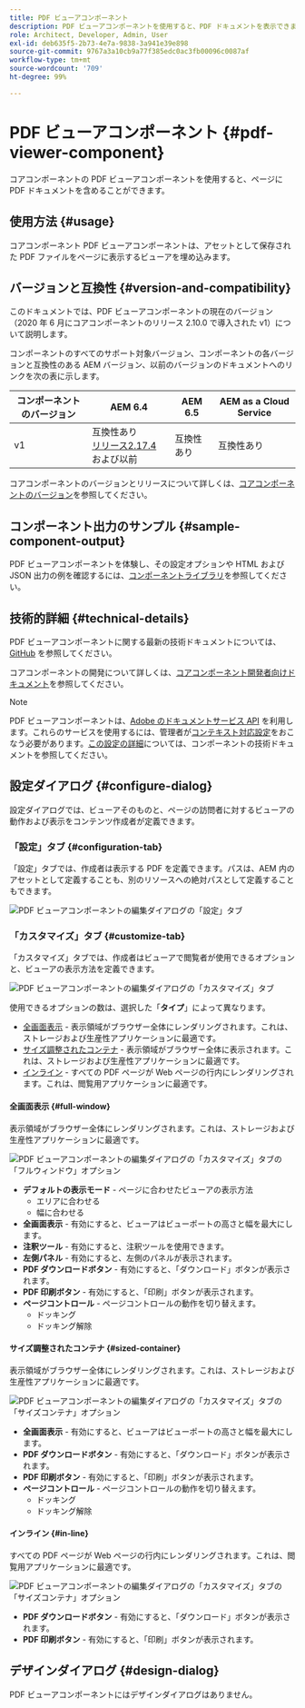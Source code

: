 ```yaml
---
title: PDF ビューアコンポーネント
description: PDF ビューアコンポーネントを使用すると、PDF ドキュメントを表示できます。
role: Architect, Developer, Admin, User
exl-id: deb635f5-2b73-4e7a-9838-3a941e39e898
source-git-commit: 9767a3a10cb9a77f385edc0ac3fb00096c0087af
workflow-type: tm+mt
source-wordcount: '709'
ht-degree: 99%

---
```


# PDF ビューアコンポーネント {#pdf-viewer-component}

コアコンポーネントの PDF ビューアコンポーネントを使用すると、ページに PDF ドキュメントを含めることができます。

## 使用方法 {#usage}

コアコンポーネント PDF ビューアコンポーネントは、アセットとして保存された PDF ファイルをページに表示するビューアを埋め込みます。

## バージョンと互換性 {#version-and-compatibility}

このドキュメントでは、PDF ビューアコンポーネントの現在のバージョン（2020 年 6 月にコアコンポーネントのリリース 2.10.0 で導入された v1）について説明します。

コンポーネントのすべてのサポート対象バージョン、コンポーネントの各バージョンと互換性のある AEM バージョン、以前のバージョンのドキュメントへのリンクを次の表に示します。

| コンポーネントのバージョン | AEM 6.4 | AEM 6.5 | AEM as a Cloud Service |
|--- |--- |---|---|
| v1 | 互換性あり<br>[リリース2.17.4](/help/versions.md) および以前 | 互換性あり | 互換性あり |

コアコンポーネントのバージョンとリリースについて詳しくは、[コアコンポーネントのバージョン](/help/versions.md)を参照してください。

## コンポーネント出力のサンプル {#sample-component-output}

PDF ビューアコンポーネントを体験し、その設定オプションや HTML および JSON 出力の例を確認するには、[コンポーネントライブラリ](https://adobe.com/go/aem_cmp_library_pdfviewer_jp)を参照してください。

## 技術的詳細 {#technical-details}

PDF ビューアコンポーネントに関する最新の技術ドキュメントについては、[GitHub](https://adobe.com/go/aem_cmp_tech_pdfviewer_v1_jp) を参照してください。

コアコンポーネントの開発について詳しくは、[コアコンポーネント開発者向けドキュメント](/help/developing/overview.md)を参照してください。

>[!NOTE]
>
>PDF ビューアコンポーネントは、[Adobe のドキュメントサービス API](https://www.adobe.io/apis/documentcloud/dcsdk.html) を利用します。これらのサービスを使用するには、管理者が[コンテキスト対応設定](/help/developing/context-aware-configs.md)をおこなう必要があります。[この設定の詳細](https://github.com/adobe/aem-core-wcm-components/tree/master/content/src/content/jcr_root/apps/core/wcm/components/pdfviewer/v1/pdfviewer#context-aware-config)については、コンポーネントの技術ドキュメントを参照してください。

## 設定ダイアログ {#configure-dialog}

設定ダイアログでは、ビューアそのものと、ページの訪問者に対するビューアの動作および表示をコンテンツ作成者が定義できます。

### 「設定」タブ {#configuration-tab}

「設定」タブでは、作成者は表示する PDF を定義できます。パスは、AEM 内のアセットとして定義することも、別のリソースへの絶対パスとして定義することもできます。

![PDF ビューアコンポーネントの編集ダイアログの「設定」タブ](/help/assets/pdf-viewer-edit-configuration.png)

### 「カスタマイズ」タブ {#customize-tab}

「カスタマイズ」タブでは、作成者はビューアで閲覧者が使用できるオプションと、ビューアの表示方法を定義できます。

![PDF ビューアコンポーネントの編集ダイアログの「カスタマイズ」タブ](/help/assets/pdf-viewer-edit-customize.png)

使用できるオプションの数は、選択した「**タイプ**」によって異なります。

* [全画面表示](#full-window) - 表示領域がブラウザー全体にレンダリングされます。これは、ストレージおよび生産性アプリケーションに最適です。
* [サイズ調整されたコンテナ](#sized-container) - 表示領域がブラウザー全体に表示されます。これは、ストレージおよび生産性アプリケーションに最適です。
* [インライン](#in-line) - すべての PDF ページが Web ページの行内にレンダリングされます。これは、閲覧用アプリケーションに最適です。

#### 全画面表示 {#full-window}

表示領域がブラウザー全体にレンダリングされます。これは、ストレージおよび生産性アプリケーションに最適です。

![PDF ビューアコンポーネントの編集ダイアログの「カスタマイズ」タブの「フルウィンドウ」オプション](/help/assets/pdf-viewer-edit-customize-full.png)

* **デフォルトの表示モード** - ページに合わせたビューアの表示方法
   * エリアに合わせる
   * 幅に合わせる
* **全画面表示** - 有効にすると、ビューアはビューポートの高さと幅を最大にします。
* **注釈ツール** - 有効にすると、注釈ツールを使用できます。
* **左側パネル** - 有効にすると、左側のパネルが表示されます。
* **PDF ダウンロードボタン** - 有効にすると、「ダウンロード」ボタンが表示されます。
* **PDF 印刷ボタン** - 有効にすると、「印刷」ボタンが表示されます。
* **ページコントロール** - ページコントロールの動作を切り替えます。
   * ドッキング
   * ドッキング解除

#### サイズ調整されたコンテナ {#sized-container}

表示領域がブラウザー全体にレンダリングされます。これは、ストレージおよび生産性アプリケーションに最適です。

![PDF ビューアコンポーネントの編集ダイアログの「カスタマイズ」タブの「サイズコンテナ」オプション](/help/assets/pdf-viewer-edit-customize-sized-container.png)

* **全画面表示** - 有効にすると、ビューアはビューポートの高さと幅を最大にします。
* **PDF ダウンロードボタン** - 有効にすると、「ダウンロード」ボタンが表示されます。
* **PDF 印刷ボタン** - 有効にすると、「印刷」ボタンが表示されます。
* **ページコントロール** - ページコントロールの動作を切り替えます。
   * ドッキング
   * ドッキング解除

#### インライン {#in-line}

すべての PDF ページが Web ページの行内にレンダリングされます。これは、閲覧用アプリケーションに最適です。

![PDF ビューアコンポーネントの編集ダイアログの「カスタマイズ」タブの「サイズコンテナ」オプション](/help/assets/pdf-viewer-edit-customize-inline.png)

* **PDF ダウンロードボタン** - 有効にすると、「ダウンロード」ボタンが表示されます。
* **PDF 印刷ボタン** - 有効にすると、「印刷」ボタンが表示されます。

## デザインダイアログ {#design-dialog}

PDF ビューアコンポーネントにはデザインダイアログはありません。

